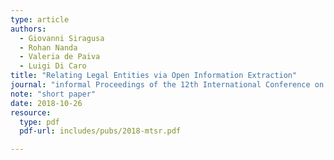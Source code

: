 ```yaml
---
type: article
authors:
  - Giovanni Siragusa
  - Rohan Nanda
  - Valeria de Paiva
  - Luigi Di Caro
title: "Relating Legal Entities via Open Information Extraction"
journal: "informal Proceedings of the 12th International Conference on Metadata and Semantics Research, Limassol, Cyprus"
note: "short paper"
date: 2018-10-26
resource:
  type: pdf
  pdf-url: includes/pubs/2018-mtsr.pdf

---
```

